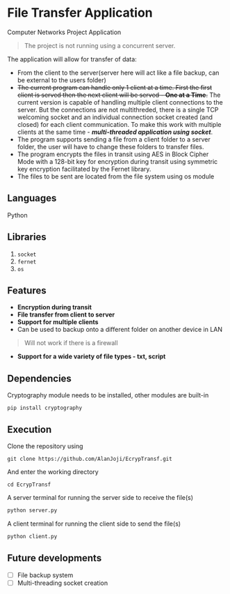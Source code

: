# File Transfer Application
Computer Networks Project Application

> The project is not running using a concurrent server.

The application will allow for transfer of data:
- From the client to the server(server here will act like a file backup, can be external to the users folder)
- ~~The current program can handle only 1 client at a time. First the first client is served then the next client will be served - **One at a Time**.~~
The current version is capable of handling multiple client connections to the server. But the connections are not multithreded, there is a single TCP welcoming socket and an individual connection socket created (and closed) for each client communication.
To make this work with multiple clients at the same time - ***multi-threaded application using socket***.
- The program supports sending a file from a client folder to a server folder, the user will have to change these folders to transfer files.
- The program encrypts the files in transit using AES in Block Cipher Mode with a 128-bit key for encryption during transit using symmetric key encryption facilitated by the Fernet library.
- The files to be sent are located from the file system using os module


## Languages

Python

## Libraries

1. ```socket```
2. ```fernet```
3. ```os```

## Features

- **Encryption during transit**
- **File transfer from client to server**
- **Support for multiple clients**
- Can be used to backup onto a different folder on another device in LAN 
> Will not work if there is a firewall
- **Support for a wide variety of file types - txt, script**

## Dependencies
Cryptography module needs to be installed, other modules are built-in
```shell
pip install cryptography
```

## Execution 

Clone the repository using
```shell
git clone https://github.com/AlanJoji/EcrypTransf.git
```

And enter the working directory
```shell
cd EcrypTransf
```

A server terminal for running the server side to receive the file(s)
```bash
python server.py
```

A client terminal for running the client side to send the file(s)
```bash
python client.py
```

## Future developments
- [ ] File backup system
- [ ] Multi-threading socket creation
